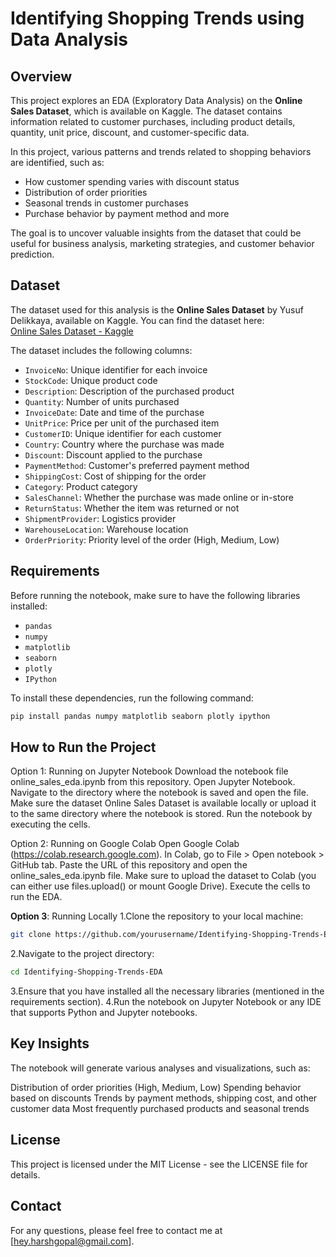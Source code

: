 # Identifying Shopping Trends using Data Analysis

## Overview
This project explores an EDA (Exploratory Data Analysis) on the **Online Sales Dataset**, which is available on Kaggle. The dataset contains information related to customer purchases, including product details, quantity, unit price, discount, and customer-specific data.

In this project, various patterns and trends related to shopping behaviors are identified, such as:
- How customer spending varies with discount status
- Distribution of order priorities
- Seasonal trends in customer purchases
- Purchase behavior by payment method and more

The goal is to uncover valuable insights from the dataset that could be useful for business analysis, marketing strategies, and customer behavior prediction.

## Dataset
The dataset used for this analysis is the **Online Sales Dataset** by Yusuf Delikkaya, available on Kaggle. You can find the dataset here:  
[Online Sales Dataset - Kaggle](https://www.kaggle.com/datasets/yusufdelikkaya/online-sales-dataset)

The dataset includes the following columns:
- `InvoiceNo`: Unique identifier for each invoice
- `StockCode`: Unique product code
- `Description`: Description of the purchased product
- `Quantity`: Number of units purchased
- `InvoiceDate`: Date and time of the purchase
- `UnitPrice`: Price per unit of the purchased item
- `CustomerID`: Unique identifier for each customer
- `Country`: Country where the purchase was made
- `Discount`: Discount applied to the purchase
- `PaymentMethod`: Customer's preferred payment method
- `ShippingCost`: Cost of shipping for the order
- `Category`: Product category
- `SalesChannel`: Whether the purchase was made online or in-store
- `ReturnStatus`: Whether the item was returned or not
- `ShipmentProvider`: Logistics provider
- `WarehouseLocation`: Warehouse location
- `OrderPriority`: Priority level of the order (High, Medium, Low)

## Requirements

Before running the notebook, make sure to have the following libraries installed:

- `pandas`
- `numpy`
- `matplotlib`
- `seaborn`
- `plotly`
- `IPython`

To install these dependencies, run the following command:

```bash
pip install pandas numpy matplotlib seaborn plotly ipython
```

## How to Run the Project

Option 1: Running on Jupyter Notebook
Download the notebook file online_sales_eda.ipynb from this repository.
Open Jupyter Notebook.
Navigate to the directory where the notebook is saved and open the file.
Make sure the dataset Online Sales Dataset is available locally or upload it to the same directory where the notebook is stored.
Run the notebook by executing the cells.


Option 2: Running on Google Colab
Open Google Colab (https://colab.research.google.com).
In Colab, go to File > Open notebook > GitHub tab.
Paste the URL of this repository and open the online_sales_eda.ipynb file.
Make sure to upload the dataset to Colab (you can either use files.upload() or mount Google Drive).
Execute the cells to run the EDA.

**Option 3**: Running Locally
1.Clone the repository to your local machine:
```bash
git clone https://github.com/yourusername/Identifying-Shopping-Trends-EDA.git
```
2.Navigate to the project directory:
```bash
cd Identifying-Shopping-Trends-EDA
```
3.Ensure that you have installed all the necessary libraries (mentioned in the requirements section).
4.Run the notebook on Jupyter Notebook or any IDE that supports Python and Jupyter notebooks.

## Key Insights
The notebook will generate various analyses and visualizations, such as:

Distribution of order priorities (High, Medium, Low)
Spending behavior based on discounts
Trends by payment methods, shipping cost, and other customer data
Most frequently purchased products and seasonal trends

## License
This project is licensed under the MIT License - see the LICENSE file for details.

## Contact
For any questions, please feel free to contact me at [hey.harshgopal@gmail.com].

